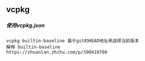 ## vcpkg


#####  使用vcpkg.json
	vcpkg builtin-baseline 基于git的HEAD地址来选择当前版本
	解释 builtin-baseline
	https://zhuanlan.zhihu.com/p/390410760